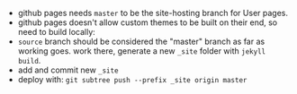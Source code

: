 - github pages needs `master` to be the site-hosting branch for User pages.
- github pages doesn't allow custom themes to be built on their end, so need to build locally:
- `source` branch should be considered the "master" branch as far as working goes. work there, generate a new `_site` folder with `jekyll build`.
- add and commit new `_site`
- deploy with: `git subtree push --prefix _site origin master`
